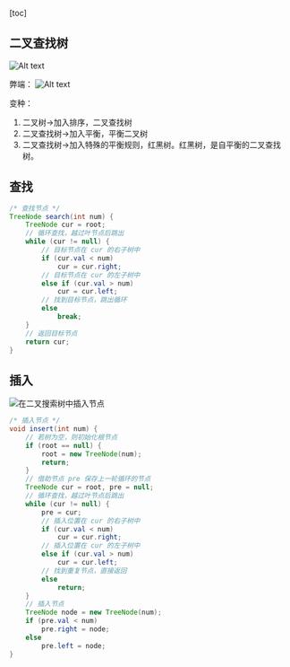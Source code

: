 [toc]

## 二叉查找树
![Alt text](https://cdn.jsdelivr.net/gh/sword4869/pic1@main/images202406132310382.png)

弊端：
![Alt text](https://cdn.jsdelivr.net/gh/sword4869/pic1@main/images/202407170900752.png)

变种：

1. 二叉树→加入排序，二叉查找树
2. 二叉查找树→加入平衡，平衡二叉树
3. 二叉查找树→加入特殊的平衡规则，红黑树。红黑树，是自平衡的二叉查找树。
## 查找

```java
/* 查找节点 */
TreeNode search(int num) {
    TreeNode cur = root;
    // 循环查找，越过叶节点后跳出
    while (cur != null) {
        // 目标节点在 cur 的右子树中
        if (cur.val < num)
            cur = cur.right;
        // 目标节点在 cur 的左子树中
        else if (cur.val > num)
            cur = cur.left;
        // 找到目标节点，跳出循环
        else
            break;
    }
    // 返回目标节点
    return cur;
}
```

## 插入

![在二叉搜索树中插入节点](https://www.hello-algo.com/chapter_tree/binary_search_tree.assets/bst_insert.png)

```java
/* 插入节点 */
void insert(int num) {
    // 若树为空，则初始化根节点
    if (root == null) {
        root = new TreeNode(num);
        return;
    }
    // 借助节点 pre 保存上一轮循环的节点
    TreeNode cur = root, pre = null;
    // 循环查找，越过叶节点后跳出
    while (cur != null) {
        pre = cur;
        // 插入位置在 cur 的右子树中
        if (cur.val < num)
            cur = cur.right;
        // 插入位置在 cur 的左子树中
        else if (cur.val > num)
            cur = cur.left;
        // 找到重复节点，直接返回
        else
            return;
    }
    // 插入节点
    TreeNode node = new TreeNode(num);
    if (pre.val < num)
        pre.right = node;
    else
        pre.left = node;
}
```

